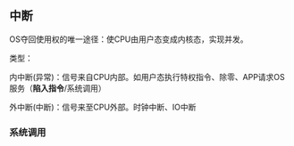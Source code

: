 ## 中断

OS夺回使用权的唯一途径：使CPU由用户态变成内核态，实现并发。

类型：

内中断(异常)：信号来自CPU内部。如用户态执行特权指令、除零、APP请求OS服务（**陷入指令**/系统调用）

外中断(中断)：信号来至CPU外部。时钟中断、IO中断

### 系统调用

